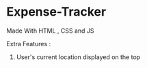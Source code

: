 ﻿# Expense-Tracker

Made With HTML , CSS and JS 

Extra Features : 
1) User's current location displayed on the top

